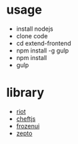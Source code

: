 # usage

* install nodejs 
* clone code
* cd extend-frontend
* npm install -g gulp
* npm install
* gulp

# library

* [riot](https://muut.com/riotjs/)
* [cheftjs](https://github.com/cheft/cheftjs)
* [frozenui](frozenui.github.io)
* [zepto](https://github.com/madrobby/zepto)